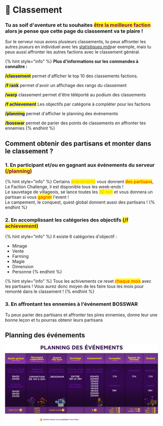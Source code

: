 # 🎯 Classement

### Tu as soif d'aventure et tu souhaites <mark style="color:purple;">être la meilleure faction</mark> alors je pense que cette page du classement va te plaire !

Sur le serveur nous avons plusieurs classements, tu peux affronter les autres joueurs en individuel avec les [statistiques.md](statistiques.md "mention")par exemple, mais tu peux aussi affronter les autres factions avec le classement général.

{% hint style="info" %}
**Plus d'informations sur les commandes à connaître :**

<mark style="color:blue;">**/classement**</mark> permet d'afficher le top 10 des classements factions.

<mark style="color:blue;">**/f rank**</mark> permet d'avoir un affichage des rangs du classement

<mark style="color:blue;">**/warp**</mark> classement permet d'être téléporté au podium des classements

<mark style="color:blue;">**/f achievement**</mark> Les objectifs par catégorie à compléter pour les factions

<mark style="color:blue;">**/planning**</mark> permet d'afficher le planning des événements

<mark style="color:blue;">**/bosswar**</mark> permet de parier des points de classements en affronter tes ennemies
{% endhint %}

## Comment obtenir des partisans et monter dans le classement ?&#x20;

### 1. En participant et/ou en gagnant aux événements du serveur <mark style="color:purple;">(/planning)</mark>

{% hint style="info" %}
Certains <mark style="color:orange;">événements</mark> vous donnent <mark style="color:red;">des partisans</mark>, Le Faction Challenge, il est disponible tous les week-ends ! \
Le sauvetage de villageois, se lance toutes les <mark style="color:orange;">30 min</mark> et vous donnera un partisan si vous <mark style="color:red;">gagner</mark> l'event ! \
Le campement, le conquest, quest global donnent aussi des partisans !
{% endhint %}

### 2. En accomplissant les catégories des objectifs <mark style="color:purple;">(/f achievement)</mark>

{% hint style="info" %}
Il existe 6 catégories d'objectif :&#x20;

* Minage
* Vente
* Farming
* Magie
* Dimension
* Personne
{% endhint %}

{% hint style="info" %}
Tous les achivements ce reset <mark style="color:red;">chaque mois</mark> avec les partisans ! Vous aurez donc moyen de les faire tous les mois pour remonté dans le classement !
{% endhint %}

### **3. En affrontant tes ennemies à l'événement BOSSWAR**

Tu peux parier des partisans et affronter tes pires ennemies, donne leur une bonne leçon et tu pourras obtenir leurs partisans

## Planning des événements&#x20;

![Qu'attends-tu pour participer aux événements, certains sont PVP et d'autres non alors pas d'excuse !](../.gitbook/assets/Planning.png)

